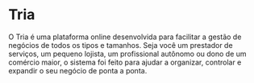 # Tria
O Tria é uma plataforma online desenvolvida para facilitar a gestão de negócios de todos os tipos e tamanhos. Seja você um prestador de serviços, um pequeno lojista, um profissional autônomo ou dono de um comércio maior, o sistema foi feito para ajudar a organizar, controlar e expandir o seu negócio de ponta a ponta.
